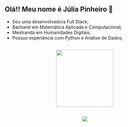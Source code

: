 ## Olá!! Meu nome é Júlia Pinheiro 👋

- Sou uma desenvolvedora Full Stack;
- Bacharel em Matemática Aplicada e Computacional;
- Mestranda em Humanidades Digitais;
- Possuo experiência com Python e Análise de Dados;

##

<div align="center">
  <a href="https://github.com/juliajgp">
  <!--<img height="180em" src="https://github-readme-stats.vercel.app/api?username=juliajgp&show_icons=true&theme=dracula&include_all_commits=true&count_private=true"/>-->
  <img height="180em" src="https://github-readme-stats.vercel.app/api/top-langs/?username=juliajgp&layout=compact&langs_count=7&theme=dracula"/>
    </div>
 
##
  
<div align="center">
<a href=https://www.linkedin.com/in/julia-gomes-pinheiro/" target="_blank"><img src="https://img.shields.io/badge/-LinkedIn-%230077B5?style=for-the-badge&logo=linkedin&logoColor=white" target="_blank"></a>

 
##
  

